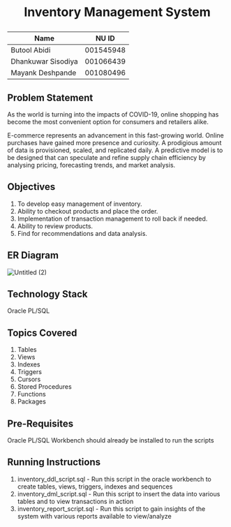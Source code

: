 # <p align="center"> Inventory Management System </p>

| Name | NU ID |
| --- | --- |
| Butool Abidi | 001545948 |
| Dhankuwar Sisodiya | 001066439 |
| Mayank Deshpande | 001080496 |

## Problem Statement
As the world is turning into the impacts of COVID-19, online shopping has become the most convenient option for consumers and retailers alike.

E-commerce represents an advancement in this fast-growing world. Online purchases have gained more presence and curiosity. A prodigious amount of data is provisioned, scaled, and replicated daily. A predictive model is to be designed that can speculate and refine supply chain efficiency by analysing pricing, forecasting trends, and market analysis.

## Objectives
1. To develop easy management of inventory.
2. Ability to checkout products and place the order.
3. Implementation of transaction management to roll back if needed.
4. Ability to review products.
5. Find for recommendations and data analysis.

## ER Diagram
![Untitled (2)](https://user-images.githubusercontent.com/65121120/145920715-b0415980-fb15-4d1d-a840-5823d0786c4b.png)

## Technology Stack
Oracle PL/SQL

## Topics Covered
1. Tables
2. Views
3. Indexes
4. Triggers
5. Cursors
6. Stored Procedures
7. Functions
8. Packages

## Pre-Requisites
Oracle PL/SQL Workbench should already be installed to run the scripts

## Running Instructions
1. inventory_ddl_script.sql - Run this script in the oracle workbench to create tables, views, triggers, indexes and sequences
2. inventory_dml_script.sql - Run this script to insert the data into various tables and to view transactions in action
3. inventory_report_script.sql - Run this script to gain insights of the system with various reports available to view/analyze
